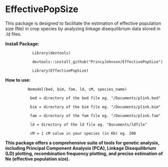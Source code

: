 # EffectivePopSize
This package is designed to facilitate the estimation of effective population size (Ne) in crop species by analyzing linkage disequilibrium data stored in .ld files.


**Install Package:**

                Library(devtools)
                              
                devtools::install_github("PrincyJohnson/EffectivePopSize")
                              
                Library(EffectivePopSize)



**How to use:**

              Nemodel(bed, bim, fam, ld, cM, species_name)

               bed = directory of the bed file eg. "/Documents/plink.bed"
                              
               bim = directory of the bim file eg. "/Documents/plink.bim"
                              
               fam = directory of the fam file eg. "/Documents/plink.fam"
                                
               ld = directory of the ld file eg. "Documents/ldfile"
                              
               cM = 1 cM value in your species (in Kb) eg. 200


**This package offers a comprehensive suite of tools for genetic analysis, including Principal Component Analysis (PCA), Linkage Disequilibrium (LD) plotting, recombination frequency plotting, and precise estimation of Ne (effective population size).**

